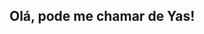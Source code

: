 ## Olá, pode me chamar de Yas!
<div>
  <a href="https://github.com/yasmelinss">
  <img heignt="180em" scr="https://github-readme-stats.vercel.app/api?username=anuraghazra&show_icons=true&theme=radical&include_all_commits&count_private=true"/>

</div>

<!--
**yasmelinss/yasmelinss** is a ✨ _special_ ✨ repository because its `README.md` (this file) appears on your GitHub profile.

Here are some ideas to get you started:
- 💕 windows + .
-->

